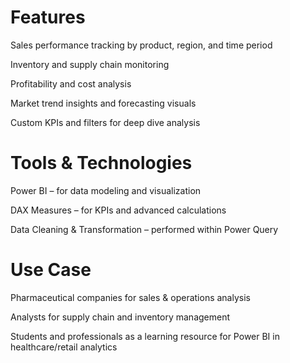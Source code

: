 # Features

Sales performance tracking by product, region, and time period

Inventory and supply chain monitoring

Profitability and cost analysis

Market trend insights and forecasting visuals

Custom KPIs and filters for deep dive analysis

# Tools & Technologies

Power BI – for data modeling and visualization

 DAX Measures – for KPIs and advanced calculations
 
Data Cleaning & Transformation – performed within Power Query

# Use Case

Pharmaceutical companies for sales & operations analysis

Analysts for supply chain and inventory management

Students and professionals as a learning resource for Power BI in healthcare/retail analytics
